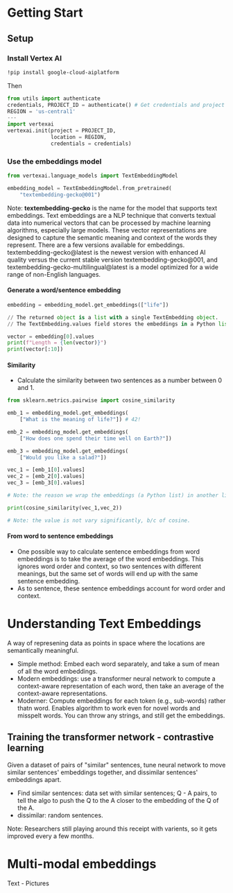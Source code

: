 # Getting Start

## Setup

### Install Vertex AI

```bash
!pip install google-cloud-aiplatform
```
Then

```python
from utils import authenticate
credentials, PROJECT_ID = authenticate() # Get credentials and project ID
REGION = 'us-central1'
---
import vertexai
vertexai.init(project = PROJECT_ID, 
              location = REGION, 
              credentials = credentials)

```
### Use the embeddings model

```python
from vertexai.language_models import TextEmbeddingModel

embedding_model = TextEmbeddingModel.from_pretrained(
    "textembedding-gecko@001")

```

Note: **textembedding-gecko** is the name for the model that supports text embeddings. Text embeddings are a NLP technique that converts textual data into numerical vectors that can be processed by machine learning algorithms, especially large models. These vector representations are designed to capture the semantic meaning and context of the words they represent.
There are a few versions available for embeddings. textembedding-gecko@latest is the newest version with enhanced AI quality versus the current stable version textembedding-gecko@001, and textembedding-gecko-multilingual@latest is a model optimized for a wide range of non-English languages.

#### Generate a word/sentence embedding

```python
embedding = embedding_model.get_embeddings(["life"])

// The returned object is a list with a single TextEmbedding object.
// The TextEmbedding.values field stores the embeddings in a Python list.

vector = embedding[0].values
print(f"Length = {len(vector)}")
print(vector[:10])

```

#### Similarity

- Calculate the similarity between two sentences as a number between 0 and 1.

```python
from sklearn.metrics.pairwise import cosine_similarity

emb_1 = embedding_model.get_embeddings(
    ["What is the meaning of life?"]) # 42!

emb_2 = embedding_model.get_embeddings(
    ["How does one spend their time well on Earth?"])

emb_3 = embedding_model.get_embeddings(
    ["Would you like a salad?"])

vec_1 = [emb_1[0].values]
vec_2 = [emb_2[0].values]
vec_3 = [emb_3[0].values]

# Note: the reason we wrap the embeddings (a Python list) in another list is because the cosine_similarity function expects either a 2D numpy array or a list of lists.

print(cosine_similarity(vec_1,vec_2))

# Note: the value is not vary significantly, b/c of cosine.

```

#### From word to sentence embeddings
- One possible way to calculate sentence embeddings from word embeddings is to take the average of the word embeddings.
  This ignores word order and context, so two sentences with different meanings, but the same set of words will end up with the same sentence embedding.
- As to sentence, these sentence embeddings account for word order and context.


# Understanding Text Embeddings

A way of represening data as points in space where the locations are semantically meaningful.

- Simple method: Embed each word separately, and take a sum of mean of all the word embeddings.
- Modern embeddings: use a transformer neural network to compute a context-aware representation of each word, then take an average of the context-aware representations.
- Moderner: Compute embeddings for each token (e.g., sub-words) rather thatn word. Enables algorithm to work even for novel words and misspelt words. You can throw any strings, and still get the embeddings.

## Training the transformer network - **contrastive learning**

Given a dataset of pairs of "similar" sentences, tune neural network to move similar sentences' embeddings together, and dissimilar sentences' embeddings apart. 
- Find similar sentences: data set with similar sentences; Q - A pairs, to tell the algo to push the Q to the A closer to the embedding of the Q of the A.
- dissimilar: random sentences.

Note: Researchers still playing around this receipt with varients, so it gets improved every a few months.

# Multi-modal embeddings

Text - Pictures
